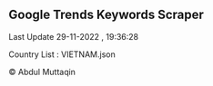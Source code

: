 

## Google Trends Keywords Scraper 
 
Last Update 29-11-2022 , 19:36:28

Country List :
VIETNAM.json



© Abdul Muttaqin 
